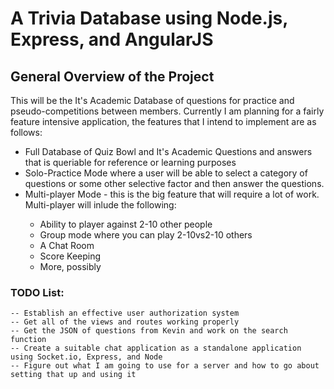 # A Trivia Database using Node.js, Express, and AngularJS


## General Overview of the Project

This will be the It's Academic Database of questions for practice
and pseudo-competitions between members. Currently I am planning 
for a fairly feature intensive application, the features that I 
intend to implement are as follows:
	<ul>
		<li> Full Database of Quiz Bowl and It's Academic Questions and 
			 answers that is queriable for reference or learning purposes
		</li>
		<li>
			 Solo-Practice Mode where a user will be able to select a 
			 category of questions or some other selective factor and then
	         answer the questions.
	    </li>
	    <li> 
			 Multi-player Mode - this is the big feature that will require a
		     lot of work. Multi-player will inlude the following:
		</li>
		<ul>
			<li> Ability to player against 2-10 other people </li>
		    <li> Group mode where you can play 2-10vs2-10 others </li>
		    <li> A Chat Room </li>
		    <li> Score Keeping </li>
		    <li> More, possibly </li>
		</ul>
	</ul>

### TODO List:
	-- Establish an effective user authorization system
	-- Get all of the views and routes working properly
	-- Get the JSON of questions from Kevin and work on the search function
	-- Create a suitable chat application as a standalone application using Socket.io, Express, and Node
	-- Figure out what I am going to use for a server and how to go about setting that up and using it

